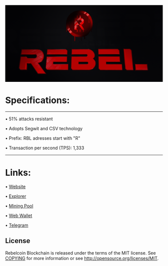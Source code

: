 <img width="1100" src="share/pixmaps/github_1024.png">



Specifications:
==================



---


• 51% attacks resistant

• Adopts Segwit and CSV technology

• Prefix: RBL adresses start with "R"  

• Transaction per second (TPS): 1,333  


---





Links:
==================

• [Website](https://rebelcoin.io/)

• [Explorer](https://explorer.rebelcoin.io/)

• [Mining Pool](https://pool.rebelcoin.io)

• [Web Wallet](https://rebelwallet.io)

• [Telegram](http://t.me/realrebelcoins)




License
-------

Rebelcoin Blockchain is released under the terms of the MIT license. See [COPYING](COPYING) for more
information or see http://opensource.org/licenses/MIT.
